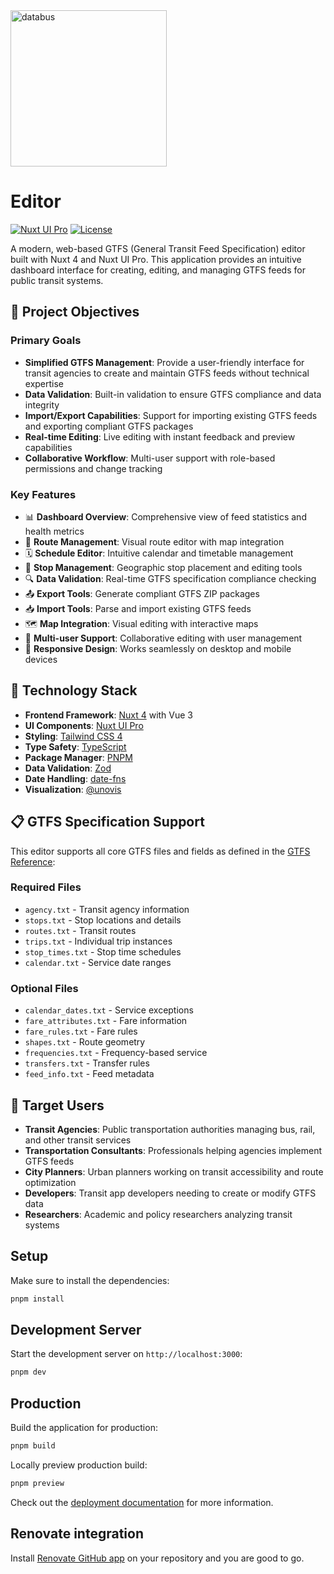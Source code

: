 <img width="250" alt="databus" src="https://github.com/user-attachments/assets/b2ad45ac-83e5-44cf-a93e-898868763530" />

# Editor

[![Nuxt UI Pro](https://img.shields.io/badge/Made%20with-Nuxt%20UI%20Pro-00DC82?logo=nuxt&labelColor=020420)](https://ui.nuxt.com/pro)
[![License](https://img.shields.io/badge/License-Apache_2.0-blue.svg)](https://opensource.org/licenses/Apache-2.0)

A modern, web-based GTFS (General Transit Feed Specification) editor built with Nuxt 4 and Nuxt UI Pro. This application provides an intuitive dashboard interface for creating, editing, and managing GTFS feeds for public transit systems.

## 🎯 Project Objectives

### Primary Goals
- **Simplified GTFS Management**: Provide a user-friendly interface for transit agencies to create and maintain GTFS feeds without technical expertise
- **Data Validation**: Built-in validation to ensure GTFS compliance and data integrity
- **Import/Export Capabilities**: Support for importing existing GTFS feeds and exporting compliant GTFS packages
- **Real-time Editing**: Live editing with instant feedback and preview capabilities
- **Collaborative Workflow**: Multi-user support with role-based permissions and change tracking

### Key Features
- 📊 **Dashboard Overview**: Comprehensive view of feed statistics and health metrics
- 🚌 **Route Management**: Visual route editor with map integration
- 🗓️ **Schedule Editor**: Intuitive calendar and timetable management
- 📍 **Stop Management**: Geographic stop placement and editing tools
- 🔍 **Data Validation**: Real-time GTFS specification compliance checking
- 📤 **Export Tools**: Generate compliant GTFS ZIP packages
- 📥 **Import Tools**: Parse and import existing GTFS feeds
- 🗺️ **Map Integration**: Visual editing with interactive maps
- 👥 **Multi-user Support**: Collaborative editing with user management
- 📱 **Responsive Design**: Works seamlessly on desktop and mobile devices

## 🚀 Technology Stack

- **Frontend Framework**: [Nuxt 4](https://nuxt.com/) with Vue 3
- **UI Components**: [Nuxt UI Pro](https://ui.nuxt.com/pro)
- **Styling**: [Tailwind CSS 4](https://tailwindcss.com/)
- **Type Safety**: [TypeScript](https://www.typescriptlang.org/)
- **Package Manager**: [PNPM](https://pnpm.io/)
- **Data Validation**: [Zod](https://zod.dev/)
- **Date Handling**: [date-fns](https://date-fns.org/)
- **Visualization**: [@unovis](https://unovis.dev/)

## 📋 GTFS Specification Support

This editor supports all core GTFS files and fields as defined in the [GTFS Reference](https://gtfs.org/reference/):

### Required Files
- `agency.txt` - Transit agency information
- `stops.txt` - Stop locations and details
- `routes.txt` - Transit routes
- `trips.txt` - Individual trip instances
- `stop_times.txt` - Stop time schedules
- `calendar.txt` - Service date ranges

### Optional Files
- `calendar_dates.txt` - Service exceptions
- `fare_attributes.txt` - Fare information
- `fare_rules.txt` - Fare rules
- `shapes.txt` - Route geometry
- `frequencies.txt` - Frequency-based service
- `transfers.txt` - Transfer rules
- `feed_info.txt` - Feed metadata

## 🎯 Target Users

- **Transit Agencies**: Public transportation authorities managing bus, rail, and other transit services
- **Transportation Consultants**: Professionals helping agencies implement GTFS feeds
- **City Planners**: Urban planners working on transit accessibility and route optimization
- **Developers**: Transit app developers needing to create or modify GTFS data
- **Researchers**: Academic and policy researchers analyzing transit systems

## Setup

Make sure to install the dependencies:

```bash
pnpm install
```

## Development Server

Start the development server on `http://localhost:3000`:

```bash
pnpm dev
```

## Production

Build the application for production:

```bash
pnpm build
```

Locally preview production build:

```bash
pnpm preview
```

Check out the [deployment documentation](https://nuxt.com/docs/getting-started/deployment) for more information.

## Renovate integration

Install [Renovate GitHub app](https://github.com/apps/renovate/installations/select_target) on your repository and you are good to go.
